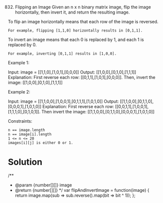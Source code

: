 832. Flipping an Image
Given an n x n binary matrix image, flip the image horizontally, then invert it, and return the resulting image.

To flip an image horizontally means that each row of the image is reversed.

    For example, flipping [1,1,0] horizontally results in [0,1,1].

To invert an image means that each 0 is replaced by 1, and each 1 is replaced by 0.

    For example, inverting [0,1,1] results in [1,0,0].

 

Example 1:

Input: image = [[1,1,0],[1,0,1],[0,0,0]]
Output: [[1,0,0],[0,1,0],[1,1,1]]
Explanation: First reverse each row: [[0,1,1],[1,0,1],[0,0,0]].
Then, invert the image: [[1,0,0],[0,1,0],[1,1,1]]

Example 2:

Input: image = [[1,1,0,0],[1,0,0,1],[0,1,1,1],[1,0,1,0]]
Output: [[1,1,0,0],[0,1,1,0],[0,0,0,1],[1,0,1,0]]
Explanation: First reverse each row: [[0,0,1,1],[1,0,0,1],[1,1,1,0],[0,1,0,1]].
Then invert the image: [[1,1,0,0],[0,1,1,0],[0,0,0,1],[1,0,1,0]]

 

Constraints:

    n == image.length
    n == image[i].length
    1 <= n <= 20
    images[i][j] is either 0 or 1.

# Solution
/**
 * @param {number[][]} image
 * @return {number[][]}
 */
var flipAndInvertImage = function(image) {
    return image.map(sub => sub.reverse().map(bit => bit ^ 1));
};
